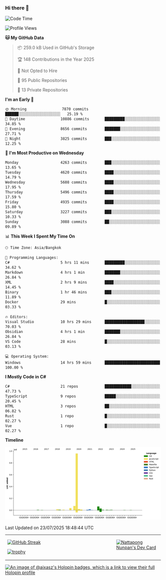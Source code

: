 ### Hi there 👋

<!--START_SECTION:waka-->
![Code Time](http://img.shields.io/badge/Code%20Time-2%2C442%20hrs%2022%20mins-blue)

![Profile Views](http://img.shields.io/badge/Profile%20Views-0-blue)

**🐱 My GitHub Data** 

> 📦 259.0 kB Used in GitHub's Storage 
 > 
> 🏆 148 Contributions in the Year 2025
 > 
> 🚫 Not Opted to Hire
 > 
> 📜 95 Public Repositories 
 > 
> 🔑 13 Private Repositories 
 > 
**I'm an Early 🐤** 

```text
🌞 Morning                7870 commits        ██████░░░░░░░░░░░░░░░░░░░   25.19 % 
🌆 Daytime                10886 commits       █████████░░░░░░░░░░░░░░░░   34.85 % 
🌃 Evening                8656 commits        ███████░░░░░░░░░░░░░░░░░░   27.71 % 
🌙 Night                  3825 commits        ███░░░░░░░░░░░░░░░░░░░░░░   12.25 % 
```
📅 **I'm Most Productive on Wednesday** 

```text
Monday                   4263 commits        ███░░░░░░░░░░░░░░░░░░░░░░   13.65 % 
Tuesday                  4620 commits        ████░░░░░░░░░░░░░░░░░░░░░   14.79 % 
Wednesday                5608 commits        ████░░░░░░░░░░░░░░░░░░░░░   17.95 % 
Thursday                 5496 commits        ████░░░░░░░░░░░░░░░░░░░░░   17.59 % 
Friday                   4935 commits        ████░░░░░░░░░░░░░░░░░░░░░   15.80 % 
Saturday                 3227 commits        ███░░░░░░░░░░░░░░░░░░░░░░   10.33 % 
Sunday                   3088 commits        ██░░░░░░░░░░░░░░░░░░░░░░░   09.89 % 
```


📊 **This Week I Spent My Time On** 

```text
🕑︎ Time Zone: Asia/Bangkok

💬 Programming Languages: 
C#                       5 hrs 11 mins       █████████░░░░░░░░░░░░░░░░   34.62 % 
Markdown                 4 hrs 1 min         ███████░░░░░░░░░░░░░░░░░░   26.84 % 
XML                      2 hrs 9 mins        ████░░░░░░░░░░░░░░░░░░░░░   14.45 % 
Binary                   1 hr 46 mins        ███░░░░░░░░░░░░░░░░░░░░░░   11.89 % 
Docker                   29 mins             █░░░░░░░░░░░░░░░░░░░░░░░░   03.33 % 

🔥 Editors: 
Visual Studio            10 hrs 29 mins      ██████████████████░░░░░░░   70.03 % 
Obsidian                 4 hrs 1 min         ███████░░░░░░░░░░░░░░░░░░   26.84 % 
VS Code                  28 mins             █░░░░░░░░░░░░░░░░░░░░░░░░   03.13 % 

💻 Operating System: 
Windows                  14 hrs 59 mins      █████████████████████████   100.00 % 
```

**I Mostly Code in C#** 

```text
C#                       21 repos            ████████████░░░░░░░░░░░░░   47.73 % 
TypeScript               9 repos             █████░░░░░░░░░░░░░░░░░░░░   20.45 % 
HTML                     3 repos             ██░░░░░░░░░░░░░░░░░░░░░░░   06.82 % 
Rust                     1 repo              █░░░░░░░░░░░░░░░░░░░░░░░░   02.27 % 
Vue                      1 repo              █░░░░░░░░░░░░░░░░░░░░░░░░   02.27 % 
```



**Timeline**

![Lines of Code chart](https://raw.githubusercontent.com/aixasz/aixasz/main/assets/bar_graph.png)


 Last Updated on 23/07/2025 18:48:44 UTC
<!--END_SECTION:waka-->

<table>
<tr>
<td width="70%" valign="top">
 
 [![GitHub Streak](http://github-readme-streak-stats.herokuapp.com?user=aixasz&theme=github-dark&hide_border=true&date_format=%5BY%20%5DM%20j)](https://git.io/streak-stats)

 [![trophy](https://github-profile-trophy.vercel.app/?username=aixasz&theme=onedark)](https://github.com/ryo-ma/github-profile-trophy)
 </td>
<td width="30%" valign="top">
 
<a href="https://app.daily.dev/aixasz"><img src="https://api.daily.dev/devcards/403207936e6547c9a85ea449e9f3abe8.png?r=re8" alt="Nattapong Nunpan's Dev Card"/></a>

 </td>
</tr>
</table>

[![An image of @aixasz's Holopin badges, which is a link to view their full Holopin profile](https://holopin.me/aixasz)](https://holopin.io/@aixasz)
 
